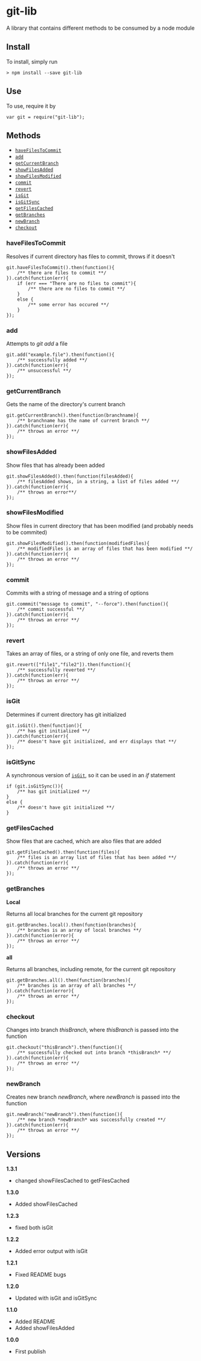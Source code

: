 # git-lib
A library that contains different methods to be consumed by a node module

## Install
To install, simply run

    > npm install --save git-lib

## Use
To use, require it by
    
    var git = require("git-lib");

## Methods
* [`haveFilesToCommit`](#havefilestocommit)
* [`add`](#add)
* [`getCurrentBranch`](#getcurrentbranch)
* [`showFilesAdded`](#showfilesadded)
* [`showFilesModified`](#showfilesmodified)
* [`commit`](#commit)
* [`revert`](#revert)
* [`isGit`](#isgit)
* [`isGitSync`](#isgitsync)
* [`getFilesCached`](#showfilescached)
* [`getBranches`](#getbranches)
* [`newBranch`](#newbranch)
* [`checkout`](#checkout)


### haveFilesToCommit
Resolves if current directory has files to commit, throws if it doesn't
    
    git.haveFilesToCommit().then(function(){
        /** there are files to commit **/
    }).catch(function(err){
        if (err === "There are no files to commit"){
            /** there are no files to commit **/
        }
        else {
            /** some error has occured **/
        }
    });

### add
Attempts to *git add* a file

    git.add("example.file").then(function(){
        /** successfully added **/
    }).catch(function(err){
        /** unsuccessful **/
    });
    
### getCurrentBranch
Gets the name of the directory's current branch

    git.getCurrentBranch().then(function(branchname){
        /** branchname has the name of current branch **/
    }).catch(function(err){
        /** throws an error **/
    });
    
### showFilesAdded
Show files that has already been added

    git.showFilesAdded().then(function(filesAdded){
        /** filesAdded shows, in a string, a list of files added **/
    }).catch(function(err){
        /** throws an error**/
    });
    
### showFilesModified
Show files in current directory that has been modified (and probably needs to be commited)

    git.showFilesModified().then(function(modifiedFiles){
        /** modifiedFiles is an array of files that has been modified **/
    }).catch(function(err){
        /** throws an error **/
    });
    
### commit
Commits with a string of message and a string of options

    git.commmit("message to commit", "--force").then(function(){
        /** commit successful **/
    }).catch(function(err){
        /** throws an error **/
    });
    
### revert
Takes an array of files, or a string of only one file, and reverts them

    git.revert(["file1","file2"]).then(function(){
        /** successfully reverted **/
    }).catch(function(err){
        /** throws an error **/
    });

### isGit
Determines if current directory has git initialized

    git.isGit().then(function(){
        /** has git initialized **/
    }).catch(function(err){
        /** doesn't have git initialized, and err displays that **/
    });

### isGitSync
A synchronous version of [`isGit`](#isgit), so it can be used in an *if* statement

    if (git.isGitSync()){
        /** has git initialized **/
    }
    else {
        /** doesn't have git initialized **/
    }

### getFilesCached
Show files that are cached, which are also files that are added

    git.getFilesCached().then(function(files){
        /** files is an array list of files that has been added **/
    }).catch(function(err){
        /** throws an error **/
    });

### getBranches
**Local**

Returns all local branches for the current git repository

    git.getBranches.local().then(function(branches){
        /** branches is an array of local branches **/  
    }).catch(function(error){
        /** throws an error **/
    });

**all**

Returns all branches, including remote, for the current git repository

    git.getBranches.all().then(function(branches){
        /** branches is an array of all branches **/  
    }).catch(function(error){
        /** throws an error **/
    });

### checkout
Changes into branch *thisBranch*, where *thisBranch* is passed into the function

    git.checkout("thisBranch").then(function(){
        /** successfully checked out into branch *thisBranch* **/
    }).catch(function(err){
        /** throws an error **/
    });

### newBranch
Creates new branch *newBranch*, where *newBranch* is passed into the function

    git.newBranch("newBranch").then(function(){
        /** new branch *newBranch* was successfully created **/
    }).catch(function(err){
        /** throws an error **/
    });

## Versions
**1.3.1**
* changed showFilesCached to getFilesCached

**1.3.0**
* Added showFilesCached

**1.2.3**
* fixed both isGit

**1.2.2**
* Added error output with isGit

**1.2.1**
* Fixed README bugs

**1.2.0**
* Updated with isGit and isGitSync

**1.1.0**
* Added README
* Added showFilesAdded

**1.0.0**
* First publish
